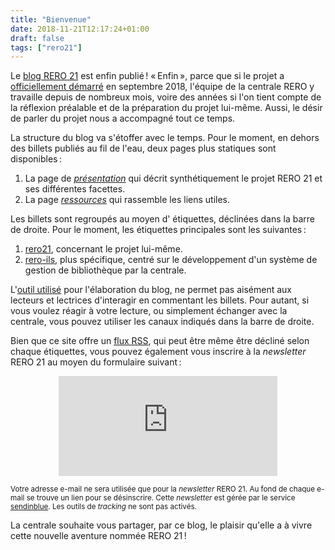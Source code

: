 ```yaml
---
title: "Bienvenue"
date: 2018-11-21T12:17:24+01:00
draft: false 
tags: ["rero21"]
---
```


Le [blog RERO 21](/) est enfin publié ! « Enfin », parce que si le projet a [officiellement démarré](/communique-de-presse) en septembre 2018, l'équipe de la centrale RERO y travaille depuis de nombreux mois, voire des années si l'on tient compte de la réflexion préalable et de la préparation du projet lui-même. Aussi, le désir de parler du projet nous a accompagné tout ce temps.

<!--more-->

La structure du blog va s'étoffer avec le temps. Pour le moment, en dehors des billets publiés au fil de l'eau, deux pages plus statiques sont disponibles :

1. La page de [*présentation*](/presentation) qui décrit synthétiquement le projet RERO 21 et ses différentes facettes.
1. La page [*ressources*](/ressources) qui rassemble les liens utiles.

Les billets sont regroupés au moyen d'<span class="badge badge-primary"><i class="fas fa-tag"></i> étiquettes</span>, déclinées dans la barre de droite. Pour le moment, les étiquettes principales sont les suivantes :

1. <a href="/tags/rero21" class="badge badge-primary"><i class="fas fa-tag"></i> rero21</a>, concernant le projet lui-même.
1. <a href="/tags/rero-ils" class="badge badge-primary"><i class="fas fa-tag"></i> rero-ils</a>, plus spécifique, centré sur le développement d'un système de gestion de bibliothèque par la centrale.

L'[outil utilisé](https://gohugo.io "Le site officiel du logiciel HUGO") pour l'élaboration du blog, ne permet pas aisément aux lecteurs et lectrices d'interagir en commentant les billets. Pour autant, si vous voulez réagir à votre lecture, ou simplement échanger avec la centrale, vous pouvez utiliser les canaux indiqués dans la barre de droite.

Bien que ce site offre un [flux RSS](/index.xml), qui peut être même être décliné selon chaque étiquettes, vous pouvez également vous inscrire à la *newsletter* RERO 21 au moyen du formulaire suivant :

<div class="p-2 rero21-iframe">
<iframe width="350" height="160" src="https://my.sendinblue.com/users/subscribe/js_id/3sjlc/id/3" frameborder="0" scrolling="auto" allowfullscreen style="display: block;margin-left: auto;margin-right: auto;"></iframe><p class="p-2"><small>Votre adresse e-mail ne sera utilisée que pour la <em>newsletter</em> RERO 21. Au fond de chaque e-mail se trouve un lien pour se désinscrire. Cette <em>newsletter</em> est gérée par le service <a href="https://www.sendinblue.com/gdpr/">sendinblue</a>. Les outils de <em>tracking</em> ne sont pas activés.</small></p>
</div>

La centrale souhaite vous partager, par ce blog, le plaisir qu'elle a à vivre cette nouvelle aventure nommée RERO 21 !
